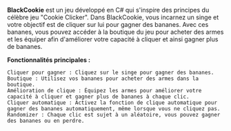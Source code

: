 **BlackCookie** est un jeu développé en C# qui s'inspire des principes du célèbre jeu "Cookie Clicker". Dans BlackCookie, vous incarnez un singe et votre objectif est de cliquer sur lui pour gagner des bananes. Avec ces bananes, vous pouvez accéder à la boutique du jeu pour acheter des armes et les équiper afin d'améliorer votre capacité à cliquer et ainsi gagner plus de bananes.


**Fonctionnalités principales :**

    Cliquer pour gagner : Cliquez sur le singe pour gagner des bananes.
    Boutique : Utilisez vos bananes pour acheter des armes dans la boutique.
    Amélioration de clique : Équipez les armes pour améliorer votre capacité à cliquer et gagner plus de bananes à chaque clic.
    Cliquer automatique : Activez la fonction de clique automatique pour gagner des bananes automatiquement, même lorsque vous ne cliquez pas.
    Randomizer : Chaque clic est sujet à un aléatoire, vous pouvez gagner des bananes ou en perdre.
